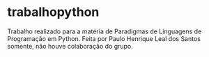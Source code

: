# trabalhopython
Trabalho realizado para a matéria de Paradigmas de Linguagens de Programação em Python. Feita por Paulo Henrique Leal dos Santos somente, não houve colaboração do grupo.
